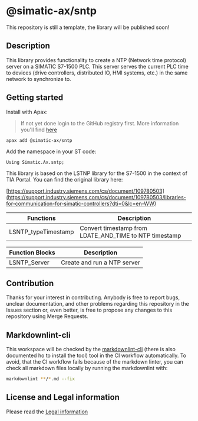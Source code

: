# @simatic-ax/sntp

This repository is still a template, the library will be published soon!

## Description

This library provides functionality to create a NTP (Network time protocol) server on a SIMATIC S7-1500 PLC. This server serves the current PLC time to devices (drive controllers, distributed IO, HMI systems, etc.) in the same network to synchronize to.

## Getting started

Install with Apax:

> If not yet done login to the GitHub registry first.
> More information you'll find [here](https://github.com/simatic-ax/.github/blob/main/docs/personalaccesstoken.md)

```cli
apax add @simatic-ax/sntp
```

Add the namespace in your ST code:

```iec-st
Using Simatic.Ax.sntp;
```

This library is based on the LSTNP library for the S7-1500 in the context of TIA Portal. You can find the original library here:

[https://support.industry.siemens.com/cs/document/109780503](https://support.industry.siemens.com/cs/document/109780503/libraries-for-communication-for-simatic-controllers?dti=0&lc=en-WW)

| Functions   | Description             |
|-------------|-------------------------|
| LSNTP_typeTimestamp | Convert timestamp from LDATE_AND_TIME to NTP timestamp |

| Function Blocks | Description           |
|-----------------|-----------------------|
| LSNTP_Server | Create and run a NTP server |

## Contribution

Thanks for your interest in contributing. Anybody is free to report bugs, unclear documentation, and other problems regarding this repository in the Issues section or, even better, is free to propose any changes to this repository using Merge Requests.

## Markdownlint-cli

This workspace will be checked by the [markdownlint-cli](https://github.com/igorshubovych/markdownlint-cli) (there is also documented ho to install the tool) tool in the CI workflow automatically.
To avoid, that the CI workflow fails because of the markdown linter, you can check all markdown files locally by running the markdownlint with:

```sh
markdownlint **/*.md --fix
```

## License and Legal information

Please read the [Legal information](LICENSE.md)
